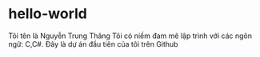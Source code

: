 # hello-world
Tôi tên là Nguyễn Trung Thăng
Tôi có niềm đam mê lập trình với các ngôn ngữ: C,C#.
Đây là dự án đầu tiên của tôi trên Github
